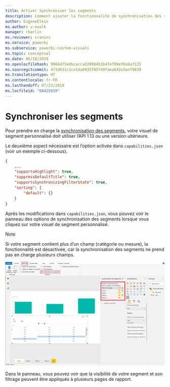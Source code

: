 ```yaml
---
title: Activer Synchroniser les segments
description: Comment ajouter la fonctionnalité de synchronisation des segments pour des visuels Power BI
author: EugeneElkin
ms.author: v-evelk
manager: rkarlin
ms.reviewer: sranins
ms.service: powerbi
ms.subservice: powerbi-custom-visuals
ms.topic: conceptual
ms.date: 06/18/2019
ms.openlocfilehash: 9966475e8bcaccad2090451b47ef09ef0a9af125
ms.sourcegitcommit: 473d031c2ca1da8935f957d9faea642e3aef9839
ms.translationtype: HT
ms.contentlocale: fr-FR
ms.lasthandoff: 07/23/2019
ms.locfileid: "68425019"
---
```

# <a name="sync-slicers"></a>Synchroniser les segments

Pour prendre en charge la [synchronisation des segments](https://docs.microsoft.com/power-bi/desktop-slicers), votre visuel de segment personnalisé doit utiliser l’API 1.13 ou une version ultérieure.

Le deuxième aspect nécessaire est l’option activée dans `capabilities.json` (voir un exemple ci-dessous).

```json
{
    ...
    "supportsHighlight": true,
    "suppressDefaultTitle": true,
    "supportsSynchronizingFilterState": true,
    "sorting": {
        "default": {}
    }
}
```

Après les modifications dans `capabilities.json`, vous pouvez voir le panneau des options de synchronisation des segments lorsque vous cliquez sur votre visuel de segment personnalisé.

> [!NOTE]
> Si votre segment contient plus d’un champ (catégorie ou mesure), la fonctionnalité est désactivée, car la synchronisation des segments ne prend pas en charge plusieurs champs.

![Volet Synchroniser les segments](./media/sync-slicers-panel.png)

Dans le panneau, vous pouvez voir que la visibilité de votre segment et son filtrage peuvent être appliqués à plusieurs pages de rapport.
